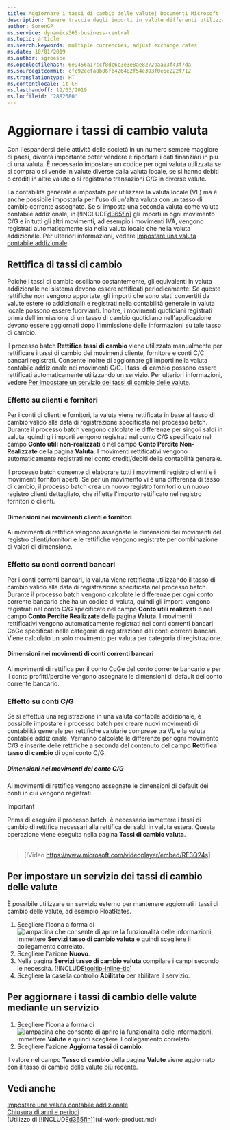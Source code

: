 ```yaml
---
title: Aggiornare i tassi di cambio delle valute| Documenti Microsoft
description: Tenere traccia degli importi in valute differenti utilizzando codici di valuta e utilizzare Business Central per rettificare i tassi di cambio dei movimenti registrati con un servizio esterno.
author: SorenGP
ms.service: dynamics365-business-central
ms.topic: article
ms.search.keywords: multiple currencies, adjust exchange rates
ms.date: 10/01/2019
ms.author: sgroespe
ms.openlocfilehash: 6e9456a17ccf8dc6c3e3e8ae8272baa03f43f7da
ms.sourcegitcommit: cfc92eefa8b06fb426482f54e393f0e6e222f712
ms.translationtype: HT
ms.contentlocale: it-CH
ms.lasthandoff: 12/03/2019
ms.locfileid: "2882680"
---
```

# <a name="update-currency-exchange-rates"></a>Aggiornare i tassi di cambio valuta
Con l'espandersi delle attività delle società in un numero sempre maggiore di paesi, diventa importante poter vendere e riportare i dati finanziari in più di una valuta. È necessario impostare un codice per ogni valuta utilizzata se si compra o si vende in valute diverse dalla valuta locale, se si hanno debiti o crediti in altre valute o si registrano transazioni C/G in diverse valute.

La contabilità generale è impostata per utilizzare la valuta locale (VL) ma è anche possibile impostarla per l'uso di un'altra valuta con un tasso di cambio corrente assegnato. Se si imposta una seconda valuta come valuta contabile addizionale, in [!INCLUDE[d365fin](includes/d365fin_md.md)] gli importi in ogni movimento C/G e in tutti gli altri movimenti, ad esempio i movimenti IVA, vengono registrati automaticamente sia nella valuta locale che nella valuta addizionale. Per ulteriori informazioni, vedere [Impostare una valuta contabile addizionale](finance-how-setup-additional-currencies.md).

## <a name="adjusting-exchange-rates"></a>Rettifica di tassi di cambio
Poiché i tassi di cambio oscillano costantemente, gli equivalenti in valuta addizionale nel sistema devono essere rettificati periodicamente. Se queste rettifiche non vengono apportate, gli importi che sono stati convertiti da valute estere (o addizionali) e registrati nella contabilità generale in valuta locale possono essere fuorvianti. Inoltre, i movimenti quotidiani registrati prima dell'immissione di un tasso di cambio quotidiano nell'applicazione devono essere aggiornati dopo l'immissione delle informazioni su tale tasso di cambio.

Il processo batch **Rettifica tassi di cambio** viene utilizzato manualmente per rettificare i tassi di cambio dei movimenti cliente, fornitore e conti C/C bancari registrati. Consente inoltre di aggiornare gli importi nella valuta contabile addizionale nei movimenti C/G. I tassi di cambio possono essere rettificati automaticamente utilizzando un servizio. Per ulteriori informazioni, vedere [Per impostare un servizio dei tassi di cambio delle valute](finance-how-update-currencies.md#to-set-up-a-currency-exchange-rate-service).

### <a name="effect-on-customers-and-vendors"></a>Effetto su clienti e fornitori
Per i conti di clienti e fornitori, la valuta viene rettificata in base al tasso di cambio valido alla data di registrazione specificata nel processo batch. Durante il processo batch vengono calcolate le differenze per singoli saldi in valuta, quindi gli importi vengono registrati nel conto C/G specificato nel campo **Conto utili non-realizzati** o nel campo **Conto Perdite Non-Realizzate** della pagina **Valuta**. I movimenti rettificativi vengono automaticamente registrati nel conto crediti/debiti della contabilità generale.

Il processo batch consente di elaborare tutti i movimenti registro clienti e i movimenti fornitori aperti. Se per un movimento vi è una differenza di tasso di cambio, il processo batch crea un nuovo registro fornitori o un nuovo registro clienti dettagliato, che riflette l'importo rettificato nel registro fornitori o clienti.

#### <a name="dimensions-on-customer-and-vendor-ledger-entries"></a>Dimensioni nei movimenti clienti e fornitori
Ai movimenti di rettifica vengono assegnate le dimensioni dei movimenti del registro clienti/fornitori e le rettifiche vengono registrate per combinazione di valori di dimensione.

### <a name="effect-on-bank-accounts"></a>Effetto su conti correnti bancari
Per i conti correnti bancari, la valuta viene rettificata utilizzando il tasso di cambio valido alla data di registrazione specificata nel processo batch. Durante il processo batch vengono calcolate le differenze per ogni conto corrente bancario che ha un codice di valuta, quindi gli importi vengono registrati nel conto C/G specificato nel campo **Conto utili realizzati** o nel campo **Conto Perdite Realizzate** della pagina **Valuta**. I movimenti rettificativi vengono automaticamente registrati nei conti correnti bancari CoGe specificati nelle categorie di registrazione dei conti correnti bancari. Viene calcolato un solo movimento per valuta per categoria di registrazione.

#### <a name="dimensions-on-bank-account-entries"></a>Dimensioni nei movimenti di conti correnti bancari
Ai movimenti di rettifica per il conto CoGe del conto corrente bancario e per il conto profitti/perdite vengono assegnate le dimensioni di default del conto corrente bancario.

### <a name="effect-on-gl-accounts"></a>Effetto su conti C/G
Se si effettua una registrazione in una valuta contabile addizionale, è possibile impostare il processo batch per creare nuovi movimenti di contabilità generale per rettifiche valutarie comprese tra VL e la valuta contabile addizionale. Verranno calcolate le differenze per ogni movimento C/G e inserite delle rettifiche a seconda del contenuto del campo **Rettifica tasso di cambio** di ogni conto C/G.

##### <a name="dimensions-on-gl-account-entries"></a>Dimensioni nei movimenti del conto C/G
Ai movimenti di rettifica vengono assegnate le dimensioni di default dei conti in cui vengono registrati.

> [!Important]
> Prima di eseguire il processo batch, è necessario immettere i tassi di cambio di rettifica necessari alla rettifica dei saldi in valuta estera. Questa operazione viene eseguita nella pagina **Tassi di cambio valuta**.<br><br>  

> [!Video https://www.microsoft.com/videoplayer/embed/RE3Q24s]

## <a name="to-set-up-a-currency-exchange-rate-service"></a>Per impostare un servizio dei tassi di cambio delle valute
È possibile utilizzare un servizio esterno per mantenere aggiornati i tassi di cambio delle valute, ad esempio FloatRates.

1. Scegliere l'icona a forma di ![lampadina che consente di aprire la funzionalità delle informazioni](media/ui-search/search_small.png "Informazioni sull'operazione che si desidera eseguire"), immettere **Servizi tasso di cambio valuta** e quindi scegliere il collegamento correlato.
2. Scegliere l'azione **Nuovo**.
3. Nella pagina **Servizi tasso di cambio valuta** compilare i campi secondo le necessità. [!INCLUDE[tooltip-inline-tip](includes/tooltip-inline-tip_md.md)]
4. Scegliere la casella controllo **Abilitato** per abilitare il servizio.

## <a name="to-update-currency-exchange-rates-through-a-service"></a>Per aggiornare i tassi di cambio delle valute mediante un servizio
1. Scegliere l'icona a forma di ![lampadina che consente di aprire la funzionalità delle informazioni](media/ui-search/search_small.png "Informazioni sull'operazione che si desidera eseguire"), immettere **Valute** e quindi scegliere il collegamento correlato.
2. Scegliere l'azione **Aggiorna tassi di cambio**.

Il valore nel campo **Tasso di cambio** della pagina **Valute** viene aggiornato con il tasso di cambio delle valute più recente.

## <a name="see-also"></a>Vedi anche
[Impostare una valuta contabile addizionale](finance-how-setup-additional-currencies.md)  
[Chiusura di anni e periodi](year-close-years-periods.md)  
[Utilizzo di [!INCLUDE[d365fin](includes/d365fin_md.md)]](ui-work-product.md)
